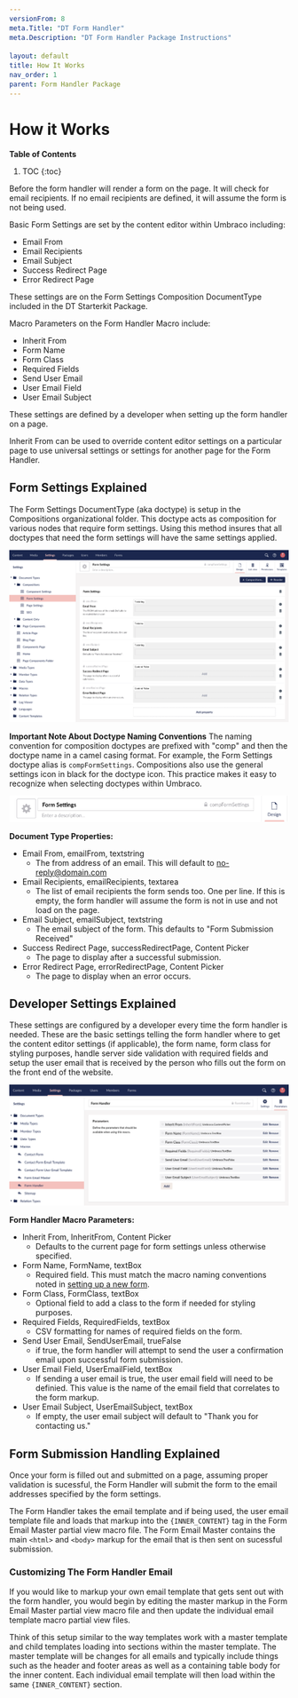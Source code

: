 ```yaml
---
versionFrom: 8
meta.Title: "DT Form Handler"
meta.Description: "DT Form Handler Package Instructions"

layout: default
title: How It Works
nav_order: 1
parent: Form Handler Package
---
```


# How it Works

**Table of Contents**
1. TOC
{:toc}

Before the form handler will render a form on the page. It will check for email recipients. If no email recipients are defined, it will assume the form is not being used.

Basic Form Settings are set by the content editor within Umbraco including: 

- Email From
- Email Recipients
- Email Subject
- Success Redirect Page
- Error Redirect Page

These settings are on the Form Settings Composition DocumentType included in the DT Starterkit Package.

Macro Parameters on the Form Handler Macro include:

- Inherit From
- Form Name
- Form Class
- Required Fields
- Send User Email
- User Email Field
- User Email Subject

These settings are defined by a developer when setting up the form handler on a page.

Inherit From can be used to override content editor settings on a particular page to use universal settings or settings for another page for the Form Handler.

## Form Settings Explained

The Form Settings DocumentType (aka doctype) is setup in the Compositions organizational folder. This doctype acts as composition for various nodes that require form settings. Using this method insures that all doctypes that need the form settings will have the same settings applied.

![Form Settings Doctype](images/v8/form-settings-doctype.png)

**Important Note About Doctype Naming Conventions** The naming convention for composition doctypes are prefixed with "comp" and then the doctype name in a camel casing format. For example, the Form Settings doctype alias is `compFormSettings`. Compositions also use the general settings icon in black for the doctype icon. This practice makes it easy to recognize when selecting doctypes within Umbraco.

![Form Settings Doctype Naming](images/v8/form-settings-doctype-naming.png)

**Document Type Properties:**

- Email From, emailFrom, textstring
  - The from address of an email. This will default to no-reply@domain.com
- Email Recipients, emailRecipients, textarea
  - The list of email recipients the form sends too. One per line. If this is empty, the form handler will assume the form is not in use and not load on the page.
- Email Subject, emailSubject, textstring
  - The email subject of the form. This defaults to "Form Submission Received"
- Success Redirect Page, successRedirectPage, Content Picker
  - The page to display after a successful submission.
- Error Redirect Page, errorRedirectPage, Content Picker
  - The page to display when an error occurs.

## Developer Settings Explained

These settings are configured by a developer every time the form handler is needed. These are the basic settings telling the form handler where to get the content editor settings (if applicable), the form name, form class for styling purposes, handle server side validation with required fields and setup the user email that is received by the person who fills out the form on the front end of the website.

![Form Handler Macro Parameters](images/v8/form-handler-macro-parameters.png)

**Form Handler Macro Parameters:**

- Inherit From, InheritFrom, Content Picker
  - Defaults to the current page for form settings unless otherwise specified.
- Form Name, FormName, textBox
  - Required field. This must match the macro naming conventions noted in [setting up a new form](#setup-a-new-form).
- Form Class, FormClass, textBox
  - Optional field to add a class to the form if needed for styling purposes.
- Required Fields, RequiredFields, textBox
  - CSV formatting for names of required fields on the form.
- Send User Email, SendUserEmail, trueFalse
  - if true, the form handler will attempt to send the user a confirmation email upon successful form submission.
- User Email Field, UserEmailField, textBox
  - If sending a user email is true, the user email field will need to be definied. This value is the name of the email field that correlates to the form markup.
- User Email Subject, UserEmailSubject, textBox
  - If empty, the user email subject will default to "Thank you for contacting us."

## Form Submission Handling Explained

Once your form is filled out and submitted on a page, assuming proper validation is sucessful, the Form Handler will submit the form to the email addresses specified by the form settings.

The Form Handler takes the email template and if being used, the user email template file and loads that markup into the `{INNER_CONTENT}` tag in the Form Email Master partial view macro file. The Form Email Master contains the main `<html>` and `<body>` markup for the email that is then sent on sucessful submission. 

### Customizing The Form Handler Email

If you would like to markup your own email template that gets sent out with the form handler, you would begin by editing the master markup in the Form Email Master partial view macro file and then update the individual email template macro partial view files. 

Think of this setup similar to the way templates work with a master template and child templates loading into sections within the master template. The master template will be changes for all emails and typically include things such as the header and footer areas as well as a containing table body for the inner content. Each individual email template will then load within the same `{INNER_CONTENT}` section. 
